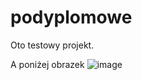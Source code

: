 # podyplomowe
Oto testowy projekt.

A poniżej obrazek
![image](https://user-images.githubusercontent.com/61088502/204139918-5257cfbd-f749-482c-8c1d-e2dff5ca09b2.png)
